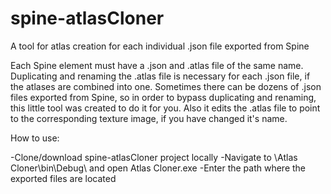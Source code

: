 # spine-atlasCloner
A tool for atlas creation for each individual .json file exported from Spine

Each Spine element must have a .json and .atlas file of the same name. Duplicating and renaming the .atlas file is necessary for each .json file, if the atlases are combined into one.
Sometimes there can be dozens of .json files exported from Spine, so in order to bypass duplicating and renaming, this little tool was created to do it for you.
Also it edits the .atlas file to point to the corresponding texture image, if you have changed it's name.

How to use:

-Clone/download spine-atlasCloner project locally
-Navigate to \Atlas Cloner\bin\Debug\ and open Atlas Cloner.exe
-Enter the path where the exported files are located

